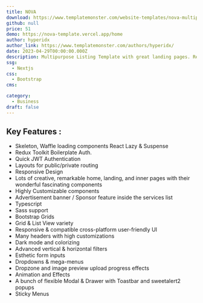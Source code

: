 ```yaml
---
title: NOVA
download: https://www.templatemonster.com/website-templates/nova-multipurpose-listing-directory-theme-nextjs-amp-react-template-232036.html
github: null
price: 51
demo: https://nova-template.vercel.app/home
author: hyperidx
author_link: https://www.templatemonster.com/authors/hyperidx/
date: 2023-04-29T00:00:00.000Z
description: Multipurpose Listing Template with great landing pages. Responsive & cross-platform, browser-compatible components! Also can be used as Real Estate, Hotel Booking, Travel, Listing Directory.
ssg:
  - Nextjs
css:
  - Bootstrap
cms:

category:
  - Business
draft: false
---
```


## Key Features :

- Skeleton, Waffle loading components React Lazy & Suspense
- Redux Toolkit Boilerplate Auth.
- Quick JWT Authentication
- Layouts for public/private routing
- Responsive Design
- Lots of creative, remarkable home, landing, and inner pages with their wonderful fascinating components
- Highly Customizable components
- Advertisement banner / Sponsor feature inside the services list
- Typescript
- Sass support
- Bootstrap Grids
- Grid & List View variety
- Responsive & compatible cross-platform user-friendly UI
- Many headers with high customizations
- Dark mode and colorizing
- Advanced vertical & horizontal filters
- Esthetic form inputs
- Dropdowns & mega-menus
- Dropzone and image preview upload progress effects
- Animation and Effects
- A bunch of flexible Modal & Drawer with Toastbar and sweetalert2 popups
- Sticky Menus
